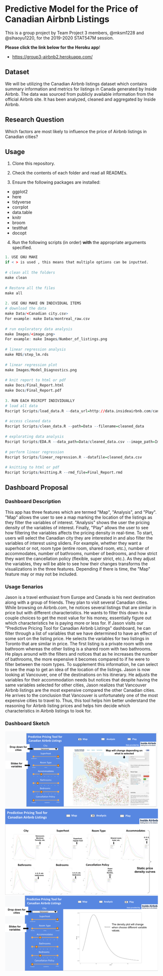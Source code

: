 # **Predictive Model for the Price of Canadian Airbnb Listings**

This is a group project by Team Project 3 members, @mksm1228 and @sihaoyu1220, for the 2019-2020 STAT547M session. 

**Please click the link below for the Heroku app**!

- https://group3-airbnb2.herokuapp.com/

## Dataset

We will be utilizing the Canadian Airbnb listings dataset which contains summary information and metrics for listings in Canada generated by Inside Airbnb. The data was sourced from publicly available information from the official Airbnb site. It has been analyzed, cleaned and aggregated by Inside Airbnb. 

## Research Question

Which factors are most likely to influence the price of Airbnb listings in Canadian cities? 

## Usage

1. Clone this repository.

2. Check the contents of each folder and read all READMEs.

3. Ensure the following packages are installed:
- ggplot2
- here
- tidyverse
- corrplot
- data.table
- knitr
- broom
- testthat
- docopt

4. Run the following scripts (in order) **with** the appropriate arguments specified.

```r
1. USE GNU MAKE  
if < > is used , this means that multiple options can be inputted. 

# clean all the folders
make clean

# Restore all the files
make all

2. USE GNU MAKE ON INDIVIDUAL ITEMS
# download the data
make Data/<Canadian city.csv> 
For example: make Data/montreal_raw.csv

# run exploratory data analysis
make Images/<image.png> 
For example: make Images/Number_of_listings.png

# linear regression analysis
make RDS/step_lm.rds

# linear regression plot
make Images/Model_Diagnostics.png

# knit report to html or pdf
make Docs/Final_Report.html 
make Docs/Final_Report.pdf

3. RUN EACH RSCRIPT INDIVIDUALLY
# load all data
Rscript Scripts/load_data.R --data_url=http://data.insideairbnb.com/canada/

# access cleaned data
Rscript Scripts/clean_data.R --path=Data --filename=cleaned_data

# explorating data analysis
Rscript Scripts/EDA.R --data_path=Data/cleaned_data.csv --image_path=Images

# perform linear regression
Rscript Scripts/linear_regression.R --datafile=cleaned_data.csv

# knitting to html or pdf
Rscript Scripts/knitting.R --rmd_file=Final_Report.rmd
```

## **Dashboard Proposal**

### Dashboard Description

This app has three features which are termed "Map", "Analysis", and "Play". "Map" allows the user to see a map marking the location of the listings as they filter the variables of interest. "Analysis" shows the user the pricing density of the variables of interest. Finally, "Play" allows the user to see how filtering the variables affects the pricing density in real-time. To start, users will select the Canadian city they are interested in and also filter the variables of interest using sliders. For example, whether they want a superhost or not, room type (entire room, shared room, etc.), number of accommodates, number of bathrooms, number of bedrooms, and how strict they want the cancellation policy (flexible, super strict, etc.). As they adjust the variables, they will be able to see how their changes transforms the visualizations in the three features. Depending if there is time, the "Map" feature may or may not be included.

### Usage Senarios

Jason is a travel enthusiast from Europe and Canada is his next destination along with a group of friends. They plan to visit several Canadian cities. While browsing on Airbnb.com, he notices several listings that are similar in price but with different characteristics. He wants to filter this down to a couple choices to get the most value for his money, essentially figure out which characteristics he is paying more or less for. If Jason visits our "Predictive Pricing Tool for Canadian Airbnb Listings" dashboard, he can filter through a list of variables that we have determined to have an effect of some sort on the listing price. He selects the variables for two listings in Toronto that are similar in price. The first listing is a private room with one bathroom whereas the other listing is a shared room with two bathrooms. He plays around with the filters and notices that as he increases the number of bathrooms, the more expensive it becomes compared to if he were to filter between the room types. To supplement this information, he can select to see the map to get an idea of the location of the listings. Jason is now looking at Vancouver, one of the destinations on his itinerary. He adjusts the variables for their accommodation needs but notices that despite having the same variables selected for other cities, Jason realizes that Vancouver Airbnb listings are the most expensive compared the other Canadian cities. He arrives to the conclusion that Vancouver is unfortunately one of the most expensive cities to travel to. Thus, this tool helps him better understand the reasoning for Airbnb listing prices and helps him decide which characteristics in Airbnb listings to look for.

### Dashboard Sketch
![Map_Proposal](Images/app_sketch/Map_Proposal.png)
![Plots_Proposal](Images/app_sketch/Plots_Proposal.png)
![Density_Proposal](Images/app_sketch/Density_Proposal.png)


